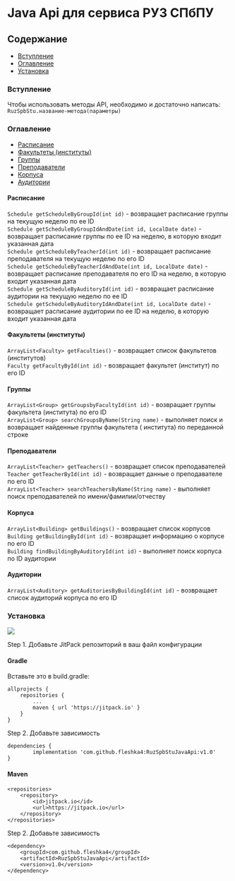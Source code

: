 # Java Api для сервиса РУЗ СПбПУ

## Содержание

* [Вступление](#вступление)
* [Оглавление](#оглавление)
* [Установка](#установка)

### Вступление

Чтобы использовать методы API, необходимо и достаточно написать: `RuzSpbStu.название-метода(параметры)`

### Оглавление

* [Расписание](#расписание)
* [Факультеты (институты)](#факультеты-(институты))
* [Группы](#группы)
* [Преподаватели](#преподаватели)
* [Корпуса](#корпуса)
* [Аудитории](#аудитории)

#### Расписание

`Schedule getScheduleByGroupId(int id)` - возвращает расписание группы на текущую неделю по ее ID  
`Schedule getScheduleByGroupIdAndDate(int id, LocalDate date)` - возвращает расписание группы по ее ID на неделю, в
которую входит указанная дата  
`Schedule getScheduleByTeacherId(int id)` - возвращает расписание преподавателя на текущую неделю по его ID  
`Schedule getScheduleByTeacherIdAndDate(int id, LocalDate date)` - возвращает расписание преподавателя по его ID на
неделю, в которую входит указанная дата  
`Schedule getScheduleByAuditoryId(int id)` - возвращает расписание аудитории на текущую неделю по ее ID  
`Schedule getScheduleByAuditoryIdAndDate(int id, LocalDate date)` - возвращает расписание аудитории по ее ID на неделю,
в которую входит указанная дата

#### Факультеты (институты)

`ArrayList<Faculty> getFaculties()` - возвращает список факультетов (институтов)  
`Faculty getFacultyById(int id)` - возвращает факультет (институт) по его ID

#### Группы

`ArrayList<Group> getGroupsbyFacultyId(int id)` - возвращает группы факультета (института) по его ID  
`ArrayList<Group> searchGroupsByName(String name)` - выполняет поиск и возвращает найденные группы факультета (
института)
по переданной строке

#### Преподаватели

`ArrayList<Teacher> getTeachers()` - возвращает список преподавателей  
`Teacher getTeacherById(int id)` - возвращает данные о преподавателе по его ID  
`ArrayList<Teacher> searchTeachersByName(String name)` - выполняет поиск преподавателей по имени/фамилии/отчеству

#### Корпуса

`ArrayList<Building> getBuildings()` - возвращает список корпусов  
`Building getBuildingById(int id)` - возвращает информацию о корпусе по его ID  
`Building findBuildingByAuditoryId(int id)` - выполняет поиск корпуса по ID аудитории

#### Аудитории

`ArrayList<Auditory> getAuditoriesByBuildingId(int id)` - возвращает список аудиторий корпуса по его ID

### Установка

[![](https://jitpack.io/v/fleshka4/RuzSpbStuJavaApi.svg)](https://jitpack.io/#fleshka4/RuzSpbStuJavaApi)

Step 1. Добавьте JitPack репозиторий в ваш файл конфигурации

#### Gradle

Вставьте это в build.gradle:

	allprojects {
		repositories {
			...
			maven { url 'https://jitpack.io' }
		}
	}

Step 2. Добавьте зависимость

	dependencies {
	        implementation 'com.github.fleshka4:RuzSpbStuJavaApi:v1.0'
	}

#### Maven

    <repositories>
        <repository>
            <id>jitpack.io</id>
            <url>https://jitpack.io</url>
        </repository>
    </repositories>

Step 2. Добавьте зависимость

	<dependency>
	    <groupId>com.github.fleshka4</groupId>
	    <artifactId>RuzSpbStuJavaApi</artifactId>
	    <version>v1.0</version>
	</dependency>